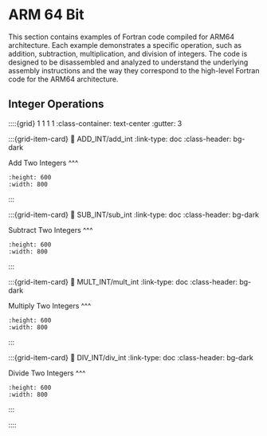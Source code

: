 # ARM 64 Bit

This section contains examples of Fortran code compiled for ARM64 architecture. Each example demonstrates a specific operation, such as addition, subtraction, multiplication, and division of integers. The code is designed to be disassembled and analyzed to understand the underlying assembly instructions and the way they correspond to the high-level Fortran code for the ARM64 architecture.

## Integer Operations

::::{grid} 1 1 1 1
:class-container: text-center
:gutter: 3

:::{grid-item-card}
:link: ADD_INT/add_int
:link-type: doc
:class-header: bg-dark

Add Two Integers
^^^
```{image} images/add_Fortran_ARM64_splash.jpg
:height: 600
:width: 800
```
:::

:::{grid-item-card}
:link: SUB_INT/sub_int
:link-type: doc
:class-header: bg-dark

Subtract Two Integers
^^^
```{image} images/sub_int_Fortran_ARM64_splash.jpg
:height: 600
:width: 800
```
:::

:::{grid-item-card}
:link: MULT_INT/mult_int
:link-type: doc
:class-header: bg-dark

Multiply Two Integers
^^^
```{image} images/mult_int_Fortran_ARM64_splash.png
:height: 600
:width: 800
```
:::

:::{grid-item-card}
:link: DIV_INT/div_int
:link-type: doc
:class-header: bg-dark

Divide Two Integers
^^^
```{image} images/div_int_Fortran_ARM64_splash.png
:height: 600
:width: 800
```
:::

::::